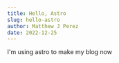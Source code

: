 ```yaml
---
title: Hello, Astro
slug: hello-astro
author: Matthew J Perez
date: 2022-12-25
---
```


I'm using astro to make my blog now
